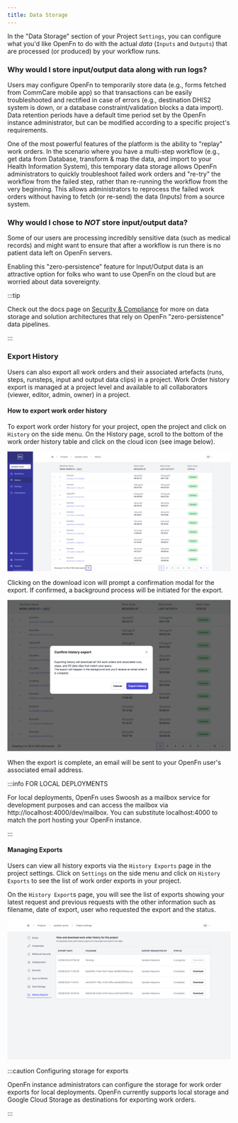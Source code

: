 ```yaml
---
title: Data Storage
---
```


In the "Data Storage" section of your Project `Settings`, you can configure what
you'd like OpenFn to do with the actual _data_ (`Inputs` and `Outputs`) that are
processed (or produced) by your workflow runs.

### Why would I store input/output data along with run logs?

Users may configure OpenFn to temporarily store data (e.g., forms fetched from
CommCare mobile app) so that transactions can be easily troubleshooted and
rectified in case of errors (e.g., destination DHIS2 system is down, or a
database constraint/validation blocks a data import). Data retention periods
have a default time period set by the OpenFn instance administrator, but can be
modified according to a specific project's requirements.

One of the most powerful features of the platform is the ability to "replay"
work orders. In the scenario where you have a multi-step workflow (e.g., get
data from Database, transform & map the data, and import to your Health
Information System), this temporary data storage allows OpenFn administrators to
quickly troubleshoot failed work orders and "re-try" the workflow from the
failed step, rather than re-running the workflow from the very beginning. This
allows administrators to reprocess the failed work orders without having to
fetch (or re-send) the data (Inputs) from a source system.

### Why would I chose to _NOT_ store input/output data?

Some of our users are processing incredibly sensitive data (such as medical
records) and might want to ensure that after a workflow is run there is no
patient data left on OpenFn servers.

Enabling this "zero-persistence" feature for Input/Output data is an attractive
option for folks who want to use OpenFn on the cloud but are worried about data
sovereignty.

:::tip

Check out the docs page on
[Security & Compliance](../get-started/security-compliance.md) for more on data
storage and solution architectures that rely on OpenFn "zero-persistence" data
pipelines.

:::

### Export History

Users can also export all work orders and their associated artefacts (runs,
steps, runsteps, input and output data clips) in a project. Work Order history
export is managed at a project level and available to all collaborators (viewer,
editor, admin, owner) in a project.

#### How to export work order history

To export work order history for your project, open the project and click on
`History` on the side menu. On the History page, scroll to the bottom of the
work order history table and click on the cloud icon (see image below).

![History Page](/img/history_page_cloud.png)

Clicking on the download icon will prompt a confirmation modal for the export.
If confirmed, a background process will be initiated for the export.

![Confirm export](/img/confirm_export.png)

When the export is complete, an email will be sent to your OpenFn user's
associated email address.

:::info FOR LOCAL DEPLOYMENTS

For local deployments, OpenFn uses Swoosh as a mailbox service for development
purposes and can access the mailbox via http://localhost:4000/dev/mailbox. You
can substitute localhost:4000 to match the port hosting your OpenFn instance.

:::

#### Managing Exports

Users can view all history exports via the `History Exports` page in the project
settings. Click on `Settings` on the side menu and click on `History Exports` to
see the list of work order exports in your project.

On the `History Export`s page, you will see the list of exports showing your
latest request and previous requests with the other information such as
filename, date of export, user who requested the export and the status.

![List of history exports ](/img/history_exports_page.png)

:::caution Configuring storage for exports

OpenFn instance administrators can configure the storage for work order exports
for local deployments. OpenFn currently supports local storage and Google Cloud
Storage as destinations for exporting work orders.

:::
